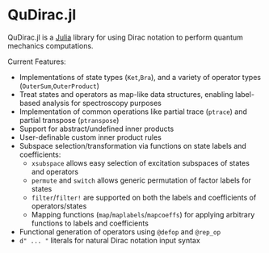 # QuDirac.jl

QuDirac.jl is a [Julia](http://julialang.org/) library for using Dirac notation to perform 
quantum mechanics computations. 

Current Features:

- Implementations of state types (`Ket`,`Bra`), and a variety of operator types (`OuterSum`,`OuterProduct`)
- Treat states and operators as map-like data structures, enabling label-based analysis for spectroscopy purposes
- Implementation of common operations like partial trace (`ptrace`) and partial transpose (`ptranspose`)
- Support for abstract/undefined inner products
- User-definable custom inner product rules
- Subspace selection/transformation via functions on state labels and coefficients:
    - `xsubspace` allows easy selection of excitation subspaces of states and operators
    - `permute` and `switch` allows generic permutation of factor labels for states
    - `filter`/`filter!` are supported on both the labels and coefficients of operators/states
    - Mapping functions (`map`/`maplabels`/`mapcoeffs`) for applying arbitrary functions to labels and coefficients
- Functional generation of operators using `@defop` and `@rep_op`
- `d" ... "` literals for natural Dirac notation input syntax